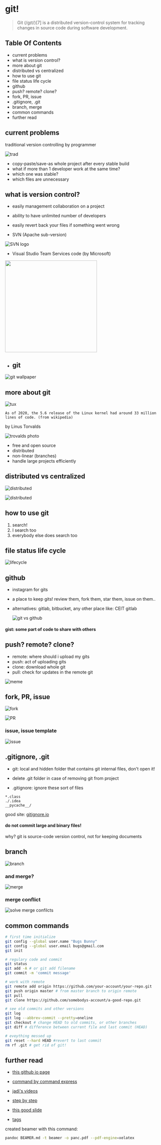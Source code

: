 # git!
> Git (/ɡɪt/)[7] is a distributed version-control system for tracking changes in source code during software development.



## Table Of Contents 

+ current problems
+ what is version control?
+ more about git
+ distributed vs centralized
+ how to use git
+ file status life cycle 
+ github 
+ push? remote? clone?
+ fork, PR, issue
+ .gitignore,  .git 
+ branch, merge
+ common commands
+ further read





## current problems

traditional version controlling by programmer

![trad](images/trad.png)

+ copy-paste/save-as whole project after every stable build
+ what if more than 1 developer work at the same time?
+ which one was stable?
+ which files are unnecessary 



## what is version control?

+ easily management collaboration on a project
+ ability to have unlimited number of developers 
+ easily revert back your files if something went wrong



+ SVN (Apache sub-version)

![SVN logo](https://upload.wikimedia.org/wikipedia/en/thumb/9/9f/Subversion_Logo.svg/1200px-Subversion_Logo.svg.png)





+ Visual Studio Team Services code (by Microsoft)



<img src="https://logodix.com/logo/719944.png" width="300">










+ ## git

![git wallpaper](https://files.virgool.io/upload/users/4458/posts/q85kpw57vte6/quvbhkgvelb5.jpeg)





## more about git 



![tux](images/tux.png)


```
As of 2020, the 5.6 release of the Linux kernel had around 33 million lines of code. (from wikipedia)
```

by Linus Torvalds

![trovalds photo](https://zdnet2.cbsistatic.com/hub/i/2017/11/24/6e389aa3-a510-4254-9f1e-965e0a6f036e/linustorvalds770x57.jpg)

+ free and open source
+ distributed
+ non-linear (branches)
+ handle large projects efficiently




## distributed vs centralized

![distributed](https://homes.cs.washington.edu/~mernst/advice/version-control-fig2.png)

![distributed](https://homes.cs.washington.edu/~mernst/advice/version-control-fig3.png)







## how to use git

1. search!
2. I search too
3. everybody else does search too





## file status life cycle 

![lifecycle](https://slideplayer.com/slide/13332433/80/images/17/Git+file+lifecycle.jpg)





## github

+ instagram for gits

+ a place to keep gits! review them, fork them, star them, issue on them..

+ alternatives: gitlab, bitbucket, any other place like: CEIT gitlab

  ![git vs github](https://blog.devmountain.com/wp-content/uploads/2019/07/Gitvs.Github-1a.jpg)

  

#### gist: some part of code to share with others



## push? remote? clone?

+ remote: where should i upload my gits 
+ push: act of uploading gits 
+ clone: download whole git 
+ pull: check for updates in the remote git

![meme](images/push-meme.png)



## fork, PR, issue

![fork](images/fork.png)



![PR](images/PR.png)

### issue, issue template 

![issue](https://github.blog/wp-content/uploads/2018/05/new-issue-page-with-multiple-templates.png?fit=1604%2C694)





## .gitignore, .git

+ git: local and hidden folder that contains git internal files, don't open it!

+ delete .git folder in case of removing git from project

+ .gitignore:  ignore these sort of files

```
*.class
./.idea 
__pycache__/
```

good site: [gitignore.io](https://www.gitignore.io/)

#### do not commit large and binary files!

why? git is source-code version control, not for keeping documents



## branch 

![branch](https://www.nobledesktop.com/image/gitresources/git-branches-merge.png)

### and merge?

![merge](https://res.cloudinary.com/practicaldev/image/fetch/s--MEKaM3dY--/c_imagga_scale,f_auto,fl_progressive,h_900,q_auto,w_1600/https://cl.ly/430Q2w473e2R/Image%25202018-04-30%2520at%25201.07.58%2520PM.png)

### merge conflict

![solve merge confilcts](https://lh6.googleusercontent.com/proxy/EXZtnMuZcVrMmQ1YJ1vdyoadiEy-FQtUocRc5mWiOqUgcxp5SlJ-T-Bs8dFERfxym7E7U6SebY1PJRx9OYPJ5gtFrDPMMFF-)







## common commands

```bash
# first time initialize
git config --global user.name "Bugs Bunny" 
git config --global user.email bugs@gmail.com
git init

# regulary code and commit
git status 
git add -A # or git add filename
git commit -m 'commit message'

# work with remote
git remote add origin https://github.com/your-account/your-repo.git
git push origin master # from master branch to origin remote
git pull
git clone https://github.com/somebodys-account/a-good-repo.git

# see old commits and other versions
git log 
git log --abbrev-commit --pretty=oneline
git checkout # change HEAD to old commits, or other branches
git diff # difference between current file and last commit (HEAD)

# eveything messed up
git reset --hard HEAD #revert to last commit
rm rf .git # get rid of git!
```





## further read

+ [this github io page](https://rachelcarmena.github.io/2018/12/12/how-to-teach-git.html)

+ [command by command express](https://recompilermag.com/issues/issue-1/how-to-teach-git/)

+ [jadi's videos](https://faradars.org/courses/fvgit9609-managed-distributed-edition-using-git)

+ [step by step](https://dont-be-afraid-to-commit.readthedocs.io/en/latest/git/commandlinegit.html)

+ [this good slide](https://courses.cs.washington.edu/courses/cse403/13au/lectures/git.ppt.pdf)

+ [tags](https://www.atlassian.com/git/tutorials/inspecting-a-repository/git-tag)

created beamer with this command:
```bash 
pandoc BEAMER.md -t beamer -o panc.pdf --pdf-engine=xelatex
```
